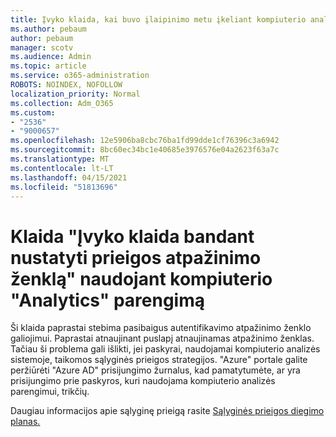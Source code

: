 ```yaml
---
title: Įvyko klaida, kai buvo įlaipinimo metu įkeliant kompiuterio analizės prieigos atpažinimo ženklo klaidą
ms.author: pebaum
author: pebaum
manager: scotv
ms.audience: Admin
ms.topic: article
ms.service: o365-administration
ROBOTS: NOINDEX, NOFOLLOW
localization_priority: Normal
ms.collection: Adm_O365
ms.custom:
- "2536"
- "9000657"
ms.openlocfilehash: 12e5906ba8cbc76ba1fd99dde1cf76396c3a6942
ms.sourcegitcommit: 8bc60ec34bc1e40685e3976576e04a2623f63a7c
ms.translationtype: MT
ms.contentlocale: lt-LT
ms.lasthandoff: 04/15/2021
ms.locfileid: "51813696"
---
```

# <a name="there-was-an-error-validating-access-token-error-during-desktop-analytics-onboarding"></a>Klaida "Įvyko klaida bandant nustatyti prieigos atpažinimo ženklą" naudojant kompiuterio "Analytics" parengimą

Ši klaida paprastai stebima pasibaigus autentifikavimo atpažinimo ženklo galiojimui. Paprastai atnaujinant puslapį atnaujinamas atpažinimo ženklas. Tačiau ši problema gali išlikti, jei paskyrai, naudojamai kompiuterio analizės sistemoje, taikomos sąlyginės prieigos strategijos. "Azure" portale galite peržiūrėti "Azure AD" prisijungimo žurnalus, kad pamatytumėte, ar yra prisijungimo prie paskyros, kuri naudojama kompiuterio analizės parengimui, trikčių.

Daugiau informacijos apie sąlyginę prieigą rasite [Sąlyginės prieigos diegimo planas.](https://docs.microsoft.com/azure/active-directory/conditional-access/plan-conditional-access)